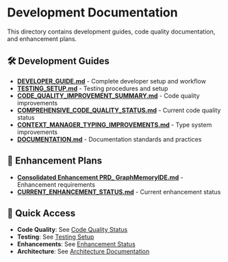 # Development Documentation

This directory contains development guides, code quality documentation, and enhancement plans.

## 🛠️ Development Guides

- **[DEVELOPER_GUIDE.md](DEVELOPER_GUIDE.md)** - Complete developer setup and workflow
- **[TESTING_SETUP.md](TESTING_SETUP.md)** - Testing procedures and setup
- **[CODE_QUALITY_IMPROVEMENT_SUMMARY.md](CODE_QUALITY_IMPROVEMENT_SUMMARY.md)** - Code quality improvements
- **[COMPREHENSIVE_CODE_QUALITY_STATUS.md](COMPREHENSIVE_CODE_QUALITY_STATUS.md)** - Current code quality status
- **[CONTEXT_MANAGER_TYPING_IMPROVEMENTS.md](CONTEXT_MANAGER_TYPING_IMPROVEMENTS.md)** - Type system improvements
- **[DOCUMENTATION.md](DOCUMENTATION.md)** - Documentation standards and practices

## 🚀 Enhancement Plans

- **[Consolidated Enhancement PRD_ GraphMemoryIDE.md](Consolidated%20Enhancement%20PRD_%20GraphMemoryIDE.md)** - Enhancement requirements
- **[CURRENT_ENHANCEMENT_STATUS.md](CURRENT_ENHANCEMENT_STATUS.md)** - Current enhancement status

## 🎯 Quick Access

- **Code Quality**: See [Code Quality Status](COMPREHENSIVE_CODE_QUALITY_STATUS.md)
- **Testing**: See [Testing Setup](TESTING_SETUP.md)
- **Enhancements**: See [Enhancement Status](CURRENT_ENHANCEMENT_STATUS.md)
- **Architecture**: See [Architecture Documentation](../architecture/) 